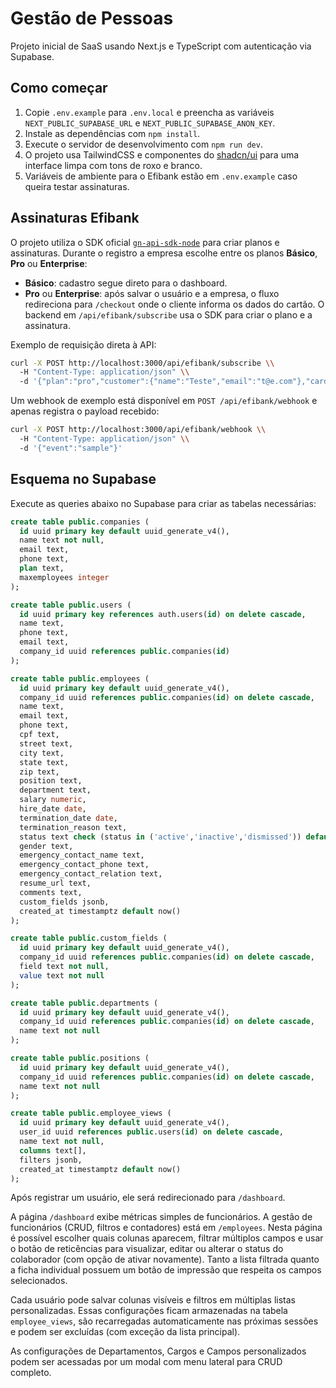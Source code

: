 # Gestão de Pessoas

Projeto inicial de SaaS usando Next.js e TypeScript com autenticação via Supabase.

## Como começar

1. Copie `.env.example` para `.env.local` e preencha as variáveis `NEXT_PUBLIC_SUPABASE_URL` e `NEXT_PUBLIC_SUPABASE_ANON_KEY`.
2. Instale as dependências com `npm install`.
3. Execute o servidor de desenvolvimento com `npm run dev`.
4. O projeto usa TailwindCSS e componentes do [shadcn/ui](https://ui.shadcn.com/) para uma interface limpa com tons de roxo e branco.
5. Variáveis de ambiente para o Efibank estão em `.env.example` caso queira testar assinaturas.

## Assinaturas Efibank

O projeto utiliza o SDK oficial [`gn-api-sdk-node`](https://github.com/efipay/sdk-node) para criar planos e assinaturas. Durante o registro a empresa escolhe entre os planos **Básico**, **Pro** ou **Enterprise**:

- **Básico**: cadastro segue direto para o dashboard.
- **Pro** ou **Enterprise**: após salvar o usuário e a empresa, o fluxo redireciona para `/checkout` onde o cliente informa os dados do cartão. O backend em `/api/efibank/subscribe` usa o SDK para criar o plano e a assinatura.

Exemplo de requisição direta à API:

```bash
curl -X POST http://localhost:3000/api/efibank/subscribe \\
  -H "Content-Type: application/json" \\
  -d '{"plan":"pro","customer":{"name":"Teste","email":"t@e.com"},"card":{"number":"0000","holder":"TESTE","expMonth":"01","expYear":"2030","cvv":"123"}}'
```

Um webhook de exemplo está disponível em `POST /api/efibank/webhook` e apenas registra o payload recebido:

```bash
curl -X POST http://localhost:3000/api/efibank/webhook \\
  -H "Content-Type: application/json" \\
  -d '{"event":"sample"}'
```

## Esquema no Supabase

Execute as queries abaixo no Supabase para criar as tabelas necessárias:

```sql
create table public.companies (
  id uuid primary key default uuid_generate_v4(),
  name text not null,
  email text,
  phone text,
  plan text,
  maxemployees integer
);

create table public.users (
  id uuid primary key references auth.users(id) on delete cascade,
  name text,
  phone text,
  email text,
  company_id uuid references public.companies(id)
);

create table public.employees (
  id uuid primary key default uuid_generate_v4(),
  company_id uuid references public.companies(id) on delete cascade,
  name text,
  email text,
  phone text,
  cpf text,
  street text,
  city text,
  state text,
  zip text,
  position text,
  department text,
  salary numeric,
  hire_date date,
  termination_date date,
  termination_reason text,
  status text check (status in ('active','inactive','dismissed')) default 'active',
  gender text,
  emergency_contact_name text,
  emergency_contact_phone text,
  emergency_contact_relation text,
  resume_url text,
  comments text,
  custom_fields jsonb,
  created_at timestamptz default now()
);

create table public.custom_fields (
  id uuid primary key default uuid_generate_v4(),
  company_id uuid references public.companies(id) on delete cascade,
  field text not null,
  value text not null
);

create table public.departments (
  id uuid primary key default uuid_generate_v4(),
  company_id uuid references public.companies(id) on delete cascade,
  name text not null
);

create table public.positions (
  id uuid primary key default uuid_generate_v4(),
  company_id uuid references public.companies(id) on delete cascade,
  name text not null
);

create table public.employee_views (
  id uuid primary key default uuid_generate_v4(),
  user_id uuid references public.users(id) on delete cascade,
  name text not null,
  columns text[],
  filters jsonb,
  created_at timestamptz default now()
);
```

Após registrar um usuário, ele será redirecionado para `/dashboard`.

A página `/dashboard` exibe métricas simples de funcionários. A gestão de funcionários (CRUD, filtros e contadores) está em `/employees`.
Nesta página é possível escolher quais colunas aparecem, filtrar múltiplos campos e usar o botão de reticências para visualizar, editar ou alterar o status do colaborador (com opção de ativar novamente). Tanto a lista filtrada quanto a ficha individual possuem um botão de impressão que respeita os campos selecionados.

Cada usuário pode salvar colunas visíveis e filtros em múltiplas listas personalizadas. Essas configurações ficam armazenadas na tabela `employee_views`, são recarregadas automaticamente nas próximas sessões e podem ser excluídas (com exceção da lista principal).

As configurações de Departamentos, Cargos e Campos personalizados podem ser acessadas por um modal com menu lateral para CRUD completo.

